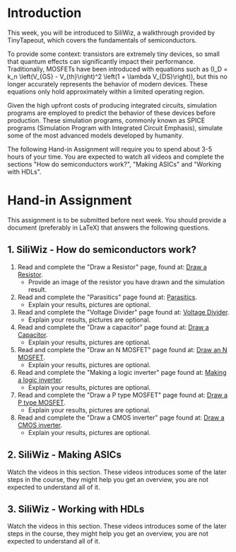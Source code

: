 # Introduction
This week, you will be introduced to SiliWiz, a walkthrough provided by TinyTapeout, which covers the fundamentals of semiconductors.

To provide some context: transistors are extremely tiny devices, so small that quantum effects can significantly impact their performance. Traditionally, MOSFETs have been introduced with equations such as \(I_D = k_n \left(V_{GS} - V_{th}\right)^2 \left(1 + \lambda V_{DS}\right)\), but this no longer accurately represents the behavior of modern devices. These equations only hold approximately within a limited operating region.

Given the high upfront costs of producing integrated circuits, simulation programs are employed to predict the behavior of these devices before production. These simulation programs, commonly known as SPICE programs (Simulation Program with Integrated Circuit Emphasis), simulate some of the most advanced models developed by humanity.

The following Hand-in Assignment will require you to spend about 3-5 hours of your time. You are expected to watch all videos and complete the sections "How do semiconductors work?", "Making ASICs" and "Working with HDLs".

# Hand-in Assignment
This assignment is to be submitted before next week. You should provide a document (preferably in LaTeX) that answers the following questions.

## 1. SiliWiz - How do semiconductors work?
1. Read and complete the "Draw a Resistor" page, found at: [Draw a Resistor](https://tinytapeout.com/siliwiz/resistors/).
  	- Provide an image of the resistor you have drawn and the simulation result.
2. Read and complete the "Parasitics" page found at: [Parasitics](https://tinytapeout.com/siliwiz/parasitics/).
   	- Explain your results, pictures are optional.
3. Read and complete the "Voltage Divider" page found at: [Voltage Divider](https://tinytapeout.com/siliwiz/divider/).
   	- Explain your results, pictures are optional.
4. Read and complete the "Draw a capacitor" page found at: [Draw a Capacitor](https://tinytapeout.com/siliwiz/capacitors/).
	- Explain your results, pictures are optional.
5. Read and complete the "Draw an N MOSFET" page found at: [Draw an N MOSFET](https://tinytapeout.com/siliwiz/nmos/).
	- Explain your results, pictures are optional.
6. Read and complete the "Making a logic inverter" page found at: [Making a logic inverter](https://tinytapeout.com/siliwiz/inverter/).
	- Explain your results, pictures are optional.
7. Read and complete the "Draw a P type MOSFET" page found at: [Draw a P type MOSFET](https://tinytapeout.com/siliwiz/pmos/).
	- Explain your results, pictures are optional.
7. Read and complete the "Draw a CMOS inverter" page found at: [Draw a CMOS inverter](https://tinytapeout.com/siliwiz/cmosinverter/).
	- Explain your results, pictures are optional.

## 2. SiliWiz - Making ASICs
Watch the videos in this section. These videos introduces some of the later steps in the course, they might help you get an overview, you are not expected to understand all of it.

## 3. SiliWiz - Working with HDLs
Watch the videos in this section. These videos introduces some of the later steps in the course, they might help you get an overview, you are not expected to understand all of it.